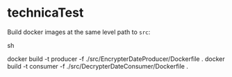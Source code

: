 # technicaTest
Build docker images at the same level path to `src`:


sh

docker build -t producer -f ./src/EncrypterDateProducer/Dockerfile .
docker build -t consumer -f ./src/DecrypterDateConsumer/Dockerfile .
